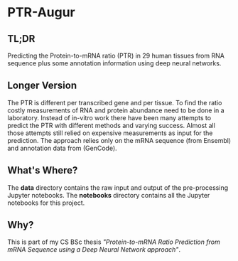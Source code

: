 # PTR-Augur

## TL;DR

Predicting the Protein-to-mRNA ratio (PTR) in 29 human tissues from RNA sequence plus some annotation information using deep neural networks.

## Longer Version

The PTR is different per transcribed gene and per tissue. To find the ratio costly measurements of RNA and protein abundance need to be done in a laboratory. Instead of in-vitro work there have been many attempts to predict the PTR with different methods and varying success. Almost all those attempts still relied on expensive measurements as input for the prediction. The approach relies only on the mRNA sequence (from Ensembl) and annotation data from (GenCode). 

## What's Where?

The **data** directory contains the raw input and output of the pre-processing Jupyter notebooks.
The **notebooks** directory contains all the Jupyter notebooks for this project.

## Why?

This is part of my CS BSc thesis *"Protein-to-mRNA Ratio Prediction from mRNA Sequence using a Deep Neural Network approach"*.
